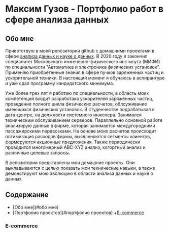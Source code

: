 # Максим Гузов - Портфолио работ в сфере анализа данных


## Обо мне

<p>
Приветствую в моей репозитории github с домашними проектами в сфере <u>анализа данных и науке о данных</u>. В 2020 году я закончил специалитет Московского инженерно-физического института (МИФИ) по специальности "Автоматика и электроника физических установок". Применяю приобретенные знания в сфере пучков заряженных частиц и ускорительной техники. В настоящий момент я обучаюсь в аспирантуре и уже сдал программу кандидатского минимума.
</p>
<p>
Уже более трех лет я работаю по специальности, в область моих компетенций входит разработака ускорителей заряженных частиц, проведение полного цикла физических расчетов, облсуживание имеющихся физических установок. В студенчестве подрабатывал в дата-центре, на должности системного инженера. Занимался техническим обслуживанием серверов.  Параллельно основной работе анализирую данные в фирме, которая занимается междугородними пассажирскими перевозками. На основе моих расчетов происходит оптимизация расходов фирмы, выявленяются сегменты клиентов, формеруются акционные предложения. Также периодически проводится многомерный ABC-XYZ анализ, когортный анализ и различные целевые запросы.
</p>
<p>
В репозитории представлены мои домашние проекты. Они выкладываются с целью показать мои технические навыки, а также демонстируют мою эволюцию в области анализа данных и науке о данных.
</p>

## Содержание
- [Обо мне](#обо мне)
- [Портфолио проектов](#портфолио проектов)
      +[E-commerce](#e-commerce)

### E-commerce

